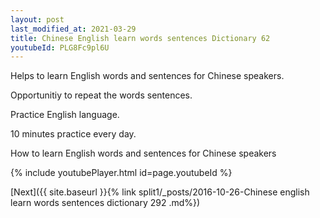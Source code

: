```yaml
---
layout: post
last_modified_at: 2021-03-29
title: Chinese English learn words sentences Dictionary 62 
youtubeId: PLG8Fc9pl6U
---
```

 
 
Helps to learn English words and sentences for Chinese speakers.

Opportunitiy to repeat the words sentences. 

Practice English language. 
 
10 minutes practice every day. 
 
How to learn English words and sentences for Chinese speakers 
 
{% include youtubePlayer.html id=page.youtubeId %}
 
 
[Next]({{ site.baseurl }}{% link  split1/_posts/2016-10-26-Chinese english learn words sentences dictionary 292 .md%})
 
